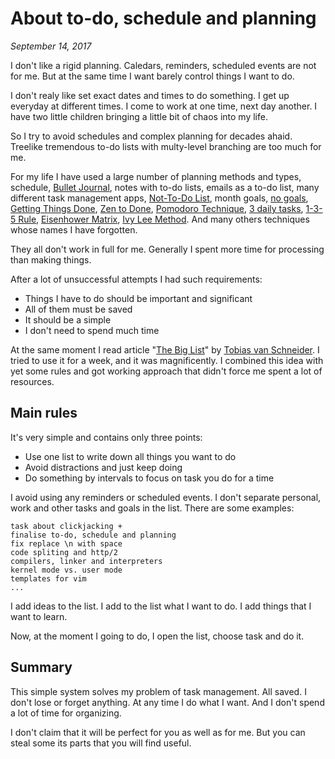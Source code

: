 # About to-do, schedule and planning

_September 14, 2017_

I don't like a rigid planning.
Caledars, reminders, scheduled events are not for me.
But at the same time I want barely control things I want to do.

I don't realy like set exact dates and times to do something.
I get up everyday at different times.
I come to work at one time, next day another.
I have two little children bringing a little bit of chaos into my life.

So I try to avoid schedules and complex planning for decades ahaid.
Treelike tremendous to-do lists with multy-level branching are too much for me.

For my life I have used a large number of planning methods and types, schedule,
[Bullet Journal](http://bulletjournal.com),
notes with to-do lists, emails as a to-do list, many different task management apps,
[Not-To-Do List](https://tim.blog/2007/08/16/the-not-to-do-list-9-habits-to-stop-now/),
month goals,
[no goals](http://www.theminimalists.com/no-goals/),
[Getting Things Done](https://en.wikipedia.org/wiki/Getting_Things_Done),
[Zen to Done](https://zenhabits.net/zen-to-done-ztd-the-ultimate-simple-productivity-system/),
[Pomodoro Technique](https://en.wikipedia.org/wiki/Pomodoro_Technique),
[3 daily tasks](https://soverve.com/how-choosing-three-daily-tasks-can-increase-productivity/),
[1-3-5 Rule](https://www.fastcompany.com/3007885/1-3-5-rule-more-doable-do-lists),
[Eisenhower Matrix](http://www.artofmanliness.com/2013/10/23/eisenhower-decision-matrix/),
[Ivy Lee Method](http://www.huffingtonpost.com/james-clear/the-ivy-lee-method-the-da_b_10257938.html).
And many others techniques whose names I have forgotten.

They all don't work in full for me.
Generally I spent more time for processing than making things.

After a lot of unsuccessful attempts I had such requirements:

* Things I have to do should be important and significant
* All of them must be saved
* It should be a simple
* I don't need to spend much time

At the same moment I read article
"[The Big List](https://medium.com/desk-of-van-schneider/the-big-list-59479fc0cbcd)"
by [Tobias van Schneider](https://twitter.com/vanschneider).
I tried to use it for a week, and it was magnificently.
I combined this idea with yet some rules and got working approach that didn't force me spent a lot of resources.

## Main rules

It's very simple and contains only three points:

* Use one list to write down all things you want to do
* Avoid distractions and just keep doing
* Do something by intervals to focus on task you do for a time

I avoid using any reminders or scheduled events.
I don't separate personal, work and other tasks and goals in the list.
There are some examples:

```
task about clickjacking +
finalise to-do, schedule and planning
fix replace \n with space
code spliting and http/2
compilers, linker and interpreters
kernel mode vs. user mode
templates for vim
...
```

I add ideas to the list.
I add to the list what I want to do.
I add things that I want to learn.

Now, at the moment I going to do, I open the list, choose task and do it.

## Summary

This simple system solves my problem of task management.
All saved.
I don't lose or forget anything.
At any time I do what I want.
And I don't spend a lot of time for organizing.

I don't claim that it will be perfect for you as well as for me.
But you can steal some its parts that you will find useful.
